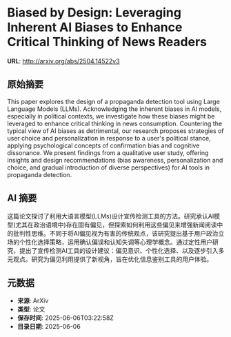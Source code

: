 # Biased by Design: Leveraging Inherent AI Biases to Enhance Critical Thinking of News Readers

**URL**: http://arxiv.org/abs/2504.14522v3

## 原始摘要

This paper explores the design of a propaganda detection tool using Large
Language Models (LLMs). Acknowledging the inherent biases in AI models,
especially in political contexts, we investigate how these biases might be
leveraged to enhance critical thinking in news consumption. Countering the
typical view of AI biases as detrimental, our research proposes strategies of
user choice and personalization in response to a user's political stance,
applying psychological concepts of confirmation bias and cognitive dissonance.
We present findings from a qualitative user study, offering insights and design
recommendations (bias awareness, personalization and choice, and gradual
introduction of diverse perspectives) for AI tools in propaganda detection.


## AI 摘要

这篇论文探讨了利用大语言模型(LLMs)设计宣传检测工具的方法。研究承认AI模型(尤其在政治语境中)存在固有偏见，但探索如何利用这些偏见来增强新闻阅读中的批判性思维。不同于将AI偏见视为有害的传统观点，该研究提出基于用户政治立场的个性化选择策略，运用确认偏误和认知失调等心理学概念。通过定性用户研究，提出了宣传检测AI工具的设计建议：偏见意识、个性化选择、以及逐步引入多元观点。研究为偏见利用提供了新视角，旨在优化信息鉴别工具的用户体验。

## 元数据

- **来源**: ArXiv
- **类型**: 论文
- **保存时间**: 2025-06-06T03:22:58Z
- **目录日期**: 2025-06-06
